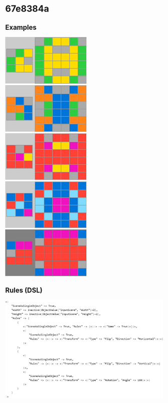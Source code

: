 # 67e8384a

## Examples

![ARC examples for 67e8384a](examples.png?raw=true)

## Rules (DSL)

![DSL rules for 67e8384a](rules.png?raw=true)

